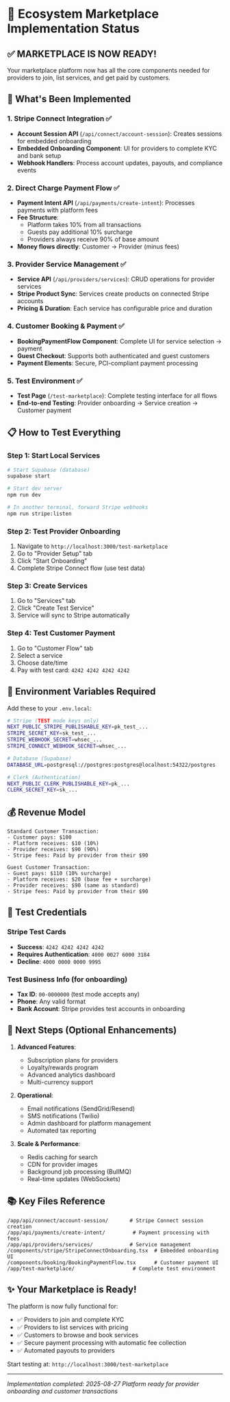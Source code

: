 # 🎯 Ecosystem Marketplace Implementation Status

## ✅ **MARKETPLACE IS NOW READY!**

Your marketplace platform now has all the core components needed for providers to join, list services, and get paid by customers.

## 🚀 **What's Been Implemented**

### 1. **Stripe Connect Integration** ✅
- **Account Session API** (`/api/connect/account-session`): Creates sessions for embedded onboarding
- **Embedded Onboarding Component**: UI for providers to complete KYC and bank setup
- **Webhook Handlers**: Process account updates, payouts, and compliance events

### 2. **Direct Charge Payment Flow** ✅
- **Payment Intent API** (`/api/payments/create-intent`): Processes payments with platform fees
- **Fee Structure**: 
  - Platform takes 10% from all transactions
  - Guests pay additional 10% surcharge
  - Providers always receive 90% of base amount
- **Money flows directly**: Customer → Provider (minus fees)

### 3. **Provider Service Management** ✅
- **Service API** (`/api/providers/services`): CRUD operations for provider services
- **Stripe Product Sync**: Services create products on connected Stripe accounts
- **Pricing & Duration**: Each service has configurable price and duration

### 4. **Customer Booking & Payment** ✅
- **BookingPaymentFlow Component**: Complete UI for service selection → payment
- **Guest Checkout**: Supports both authenticated and guest customers
- **Payment Elements**: Secure, PCI-compliant payment processing

### 5. **Test Environment** ✅
- **Test Page** (`/test-marketplace`): Complete testing interface for all flows
- **End-to-end Testing**: Provider onboarding → Service creation → Customer payment

## 📋 **How to Test Everything**

### Step 1: Start Local Services
```bash
# Start Supabase (database)
supabase start

# Start dev server
npm run dev

# In another terminal, forward Stripe webhooks
npm run stripe:listen
```

### Step 2: Test Provider Onboarding
1. Navigate to `http://localhost:3000/test-marketplace`
2. Go to "Provider Setup" tab
3. Click "Start Onboarding"
4. Complete Stripe Connect flow (use test data)

### Step 3: Create Services
1. Go to "Services" tab
2. Click "Create Test Service"
3. Service will sync to Stripe automatically

### Step 4: Test Customer Payment
1. Go to "Customer Flow" tab
2. Select a service
3. Choose date/time
4. Pay with test card: `4242 4242 4242 4242`

## 🔑 **Environment Variables Required**

Add these to your `.env.local`:

```bash
# Stripe (TEST mode keys only)
NEXT_PUBLIC_STRIPE_PUBLISHABLE_KEY=pk_test_...
STRIPE_SECRET_KEY=sk_test_...
STRIPE_WEBHOOK_SECRET=whsec_...
STRIPE_CONNECT_WEBHOOK_SECRET=whsec_...

# Database (Supabase)
DATABASE_URL=postgresql://postgres:postgres@localhost:54322/postgres

# Clerk (Authentication)
NEXT_PUBLIC_CLERK_PUBLISHABLE_KEY=pk_...
CLERK_SECRET_KEY=sk_...
```

## 💰 **Revenue Model**

```
Standard Customer Transaction:
- Customer pays: $100
- Platform receives: $10 (10%)
- Provider receives: $90 (90%)
- Stripe fees: Paid by provider from their $90

Guest Customer Transaction:
- Guest pays: $110 (10% surcharge)
- Platform receives: $20 (base fee + surcharge)
- Provider receives: $90 (same as standard)
- Stripe fees: Paid by provider from their $90
```

## 🧪 **Test Credentials**

### Stripe Test Cards
- **Success**: `4242 4242 4242 4242`
- **Requires Authentication**: `4000 0027 6000 3184`
- **Decline**: `4000 0000 0000 9995`

### Test Business Info (for onboarding)
- **Tax ID**: `00-0000000` (test mode accepts any)
- **Phone**: Any valid format
- **Bank Account**: Stripe provides test accounts in onboarding

## 🚧 **Next Steps (Optional Enhancements)**

1. **Advanced Features**:
   - Subscription plans for providers
   - Loyalty/rewards program
   - Advanced analytics dashboard
   - Multi-currency support

2. **Operational**:
   - Email notifications (SendGrid/Resend)
   - SMS notifications (Twilio)
   - Admin dashboard for platform management
   - Automated tax reporting

3. **Scale & Performance**:
   - Redis caching for search
   - CDN for provider images
   - Background job processing (BullMQ)
   - Real-time updates (WebSockets)

## 📚 **Key Files Reference**

```
/app/api/connect/account-session/       # Stripe Connect session creation
/app/api/payments/create-intent/         # Payment processing with fees
/app/api/providers/services/            # Service management
/components/stripe/StripeConnectOnboarding.tsx  # Embedded onboarding UI
/components/booking/BookingPaymentFlow.tsx      # Customer payment UI
/app/test-marketplace/                   # Complete test environment
```

## ✨ **Your Marketplace is Ready!**

The platform is now fully functional for:
- ✅ Providers to join and complete KYC
- ✅ Providers to list services with pricing
- ✅ Customers to browse and book services
- ✅ Secure payment processing with automatic fee collection
- ✅ Automated payouts to providers

Start testing at: `http://localhost:3000/test-marketplace`

---

*Implementation completed: 2025-08-27*
*Platform ready for provider onboarding and customer transactions*